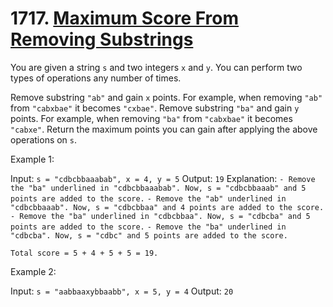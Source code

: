 # 1717. [Maximum Score From Removing Substrings](https://leetcode.com/problems/maximum-score-from-removing-substrings/description/?envType=daily-question&envId=2024-07-12)

You are given a string `s` and two integers `x` and `y`. You can perform two types of operations any number of times.

Remove substring `"ab"` and gain `x` points.
For example, when removing `"ab"` from `"cabxbae"` it becomes `"cxbae"`.
Remove substring `"ba"` and gain `y` points.
For example, when removing `"ba"` from `"cabxbae"` it becomes `"cabxe"`.
Return the maximum points you can gain after applying the above operations on `s`.

Example 1:

Input: `s = "cdbcbbaaabab", x = 4, y = 5`
Output: `19`
Explanation:
`- Remove the "ba" underlined in "cdbcbbaaabab". Now, s = "cdbcbbaaab" and 5 points are added to the score.`
`- Remove the "ab" underlined in "cdbcbbaaab". Now, s = "cdbcbbaa" and 4 points are added to the score.`
`- Remove the "ba" underlined in "cdbcbbaa". Now, s = "cdbcba" and 5 points are added to the score.`
`- Remove the "ba" underlined in "cdbcba". Now, s = "cdbc" and 5 points are added to the score.`

`Total score = 5 + 4 + 5 + 5 = 19.`

Example 2:

Input: `s = "aabbaaxybbaabb", x = 5, y = 4`
Output: `20`
